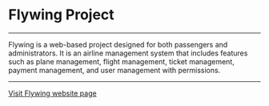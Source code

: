 <h1 style:"color: #35a8e0;"> Flywing Project </h1>
<hr>
<p>
Flywing is a web-based project designed for both passengers and administrators. It is an airline management system that includes features such as plane management, flight management, ticket management, payment management, and user management with permissions.
</p>
<hr>
<a href="https://flywing.mohsowa.com/">Visit Flywing website page</a>
